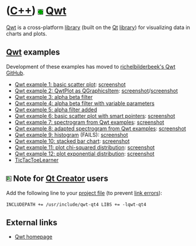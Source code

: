 # ([C++](Cpp.md)) ![Qwt](PicQwt.png) [Qwt](CppQwt.md)

[Qwt](CppQwt.md) is a cross-platform [library](CppLibrary.md) (built
on the [Qt](CppQt.md) [library](CppLibrary.md)) for visualizing data
in charts and plots.

## [Qwt](CppQwt.md) examples

Development of these examples has moved to [richelbilderbeek's Qwt GitHub](https://github.com/richelbilderbeek/Qwt).

 * [Qwt example 1: basic scatter plot](https://github.com/richelbilderbeek/QwtExample1): [screenshot](CppQwtExample1.png)
 * [Qwt example 2: QwtPlot as QGraphicsItem](https://github.com/richelbilderbeek/QwtExample2): [screenshot](CppQwtExample2Windows.png)/[screenshot](CppQwtExample2Lubuntu.png)
 * [Qwt example 3: alpha beta filter](https://github.com/richelbilderbeek/QwtExample3)
 * [Qwt example 4: alpha beta filter with variable parameters](https://github.com/richelbilderbeek/QwtExample4)
 * [Qwt example 5: alpha filter added](https://github.com/richelbilderbeek/QwtExample5)
 * [Qwt example 6: basic scatter plot with smart pointers](https://github.com/richelbilderbeek/QwtExample6): [screenshot](CppQwtExample6.png)
 * [Qwt example 7: spectrogram from Qwt examples](https://github.com/richelbilderbeek/QwtExample7): [screenshot](CppQwtExample7.png)
 * [Qwt example 8: adapted spectrogram from Qwt examples](https://github.com/richelbilderbeek/QwtExample8): [screenshot](CppQwtExample8.png)
 * [Qwt example 9: histogram](https://github.com/richelbilderbeek/QwtExample9) (FAILS): [screenshot](CppQwtExample9.png)
 * [Qwt example 10: stacked bar chart](https://github.com/richelbilderbeek/QwtExample10): [screenshot](CppQwtExample10.png)
 * [Qwt example 11: plot chi-squared distribution](https://github.com/richelbilderbeek/QwtExample11): [screenshot](CppQwtExample11.png)
 * [Qwt example 12: plot exponential distribution](https://github.com/richelbilderbeek/QwtExample12): [screenshot](CppQwtExample12.png)
 * [TicTacToeLearner](ToolTicTacToeLearner.md)

## ![Qt Creator](PicQtCreator.png) Note for [Qt Creator](CppQtCreator.md) users

Add the following line to your [project file](CppQtProjectFile.md) (to
prevent [link errors](CppLinkError.md)):

```
INCLUDEPATH += /usr/include/qwt-qt4 LIBS += -lqwt-qt4
```

## External links

 * [Qwt homepage](http://qwt.sourceforge.net)
